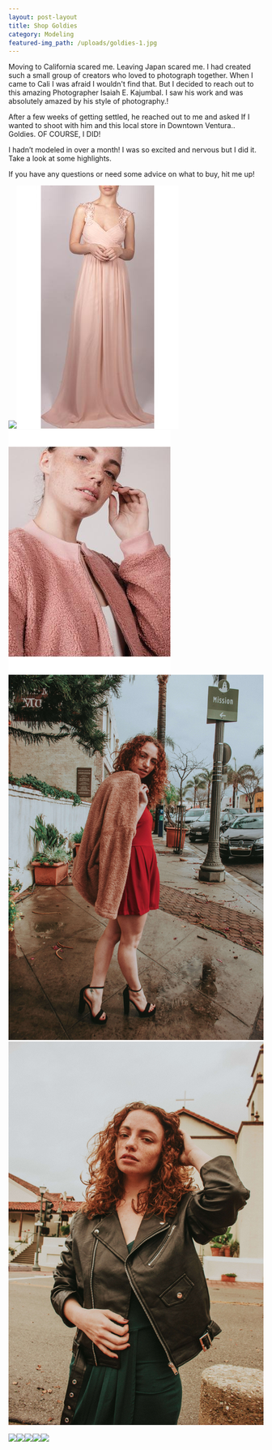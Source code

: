 ```yaml
---
layout: post-layout
title: Shop Goldies
category: Modeling
featured-img_path: /uploads/goldies-1.jpg
---
```


Moving to California scared me. Leaving Japan scared me. I had created such a small group of creators who loved to photograph together. When I came to Cali I was afraid I wouldn't find that. But I decided to reach out to this amazing Photographer Isaiah E. KajumbaI. I saw his work and was absolutely amazed by his style of photography.\!&nbsp;

After a few weeks of getting settled, he reached out to me and asked If I wanted to shoot with him and this local store in Downtown Ventura.. Goldies. OF COURSE, I DID\!&nbsp;

I hadn’t modeled in over a month\! I was so excited and nervous but I did it. Take a look at some highlights.&nbsp;

If you have any questions or need some advice on what to buy, hit me up\!&nbsp;

![](/uploads/goldies-6.jpg)![](/uploads/goldies-2.jpg)![](/uploads/goldies-3.jpg)![](/uploads/goldies-5.jpg)![](/uploads/goldies-4.jpg)

![](/uploads/goldies-6.jpg)![](/uploads/goldies-6.jpg)![](/uploads/goldies-6.jpg)![](/uploads/goldies-6.jpg)![](/uploads/goldies/goldies-5.jpg)

&nbsp;
